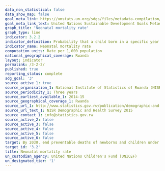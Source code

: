 ```yaml
---
data_non_statistical: false
data_show_map: false
goal_meta_link: https://unstats.un.org/sdgs/files/metadata-compilation/Metadata-Goal-3.pdf
goal_meta_link_text: United Nations Sustainable Development Goals Metadata (PDF 225 KB)
graph_title: 'Neonatal mortality rate'
graph_type: line
indicator: 3.2.2
indicator_definition: Probability that a child born in a specific year or period will die during the first 28 completed days of life if subject to age-specific mortality rates of that period, expressed per 1000 live births. Neonatal deaths (deaths among live births during the first 28 completed days of life) may be subdivided into early neonatal deaths, occurring during the first 7 days of life, and late neonatal deaths, occurring after the 7th day but before the 28th completed day of life.
indicator_name: Neonatal mortality rate
computation_units: Rate per 1,000 population
national_geographical_coverage: Rwanda
layout: indicator
permalink: /3-2-2/
published: true
reporting_status: complete
sdg_goal: '3'
source_active_1: true
source_organisation_1: National Institute of Statistics of Rwanda (NISR)
source_periodicity_1: Three years
source_earliest_available_1: 2014-15
source_geographical_coverage_1: Rwanda
source_url_1: http://www.statistics.gov.rw/publication/demographic-and-health-survey-20142015-final-report
source_url_text_1: NISR Demographic and Health Survey 2015
source_contact_1: info@statistics.gov.rw
source_active_2: false
source_active_3: false
source_active_4: false
source_active_5: false
source_active_6: false
target: By 2030, end preventable deaths of newborns and children under 5 years of age, with all countries aiming to reduce neonatal mortality to at least as low as 12 per 1,000 live births and under-5 mortality to at least as low as 25 per 1,000 live births
target_id: '3.2'
title: Neonatal mortality rate
un_custodian_agency: United Nations Children's Fund (UNICEF)
un_designated_tier: '1'
---
```

